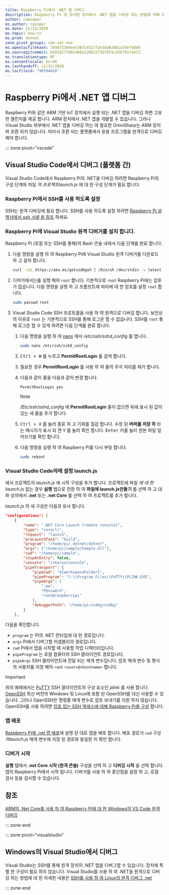 ```yaml
---
title: Raspberry Pi에서 .NET 앱 디버그
description: Raspberry Pi 및 유사한 장치에서 .NET 앱을 디버깅 하는 방법에 대해 알아봅니다.
author: camsoper
ms.author: casoper
ms.date: 11/13/2020
ms.topic: how-to
ms.prod: dotnet
zone_pivot_groups: ide-set-one
ms.openlocfilehash: 7b9872304ee53071452772e3da02081a7def4d80
ms.sourcegitcommit: b201d177e01480a139622f3bf8facd367657a472
ms.translationtype: MT
ms.contentlocale: ko-KR
ms.lasthandoff: 11/15/2020
ms.locfileid: "96594016"
---
```

# <a name="debug-net-apps-on-raspberry-pi"></a>Raspberry Pi에서 .NET 앱 디버그

Raspberry Pi와 같은 ARM 기반 IoT 장치에서 실행 되는 .NET 앱을 디버깅 하면 고유한 챌린지를 제공 합니다. ARM 장치에서 .NET 앱을 개발할 수 있습니다. 그러나 Visual Studio 외부에서 .NET 앱을 디버깅 하는 데 필요한 OmniSharp는 ARM 장치와 호환 되지 않습니다. 따라서 호환 되는 플랫폼에서 응용 프로그램을 원격으로 디버깅 해야 합니다.

::: zone pivot="vscode"

## <a name="debug-from-visual-studio-code-cross-platform"></a>Visual Studio Code에서 디버그 (플랫폼 간)

Visual Studio Code에서 Raspberry Pi의 .NET을 디버깅 하려면 Raspberry Pi의 구성 단계와 파일 *의 프로젝트launch.js* 에 대 한 구성 단계가 필요 합니다.

### <a name="enable-ssh-on-the-raspberry-pi"></a>Raspberry Pi에서 SSH를 사용 하도록 설정

SSH는 원격 디버깅에 필요 합니다. SSH를 사용 하도록 설정 하려면 [Raspberry Pi 설명서에서 *ssh 사용* 을 참조](https://www.raspberrypi.org/documentation/remote-access/ssh/) <span class="docon docon-navigate-external x-hidden-focus"></span> 하세요.

### <a name="install-the-visual-studio-remote-debugger-on-the-raspberry-pi"></a>Raspberry Pi에 Visual Studio 원격 디버거를 설치 합니다.

Raspberry Pi (로컬 또는 SSH를 통해)의 Bash 콘솔 내에서 다음 단계를 완료 합니다.

1. 다음 명령을 실행 하 여 Raspberry Pi에 Visual Studio 원격 디버거를 다운로드 하 고 설치 합니다.

    ```bash
    curl -sSL https://aka.ms/getvsdbgsh | /bin/sh /dev/stdin -v latest -l ~/vsdbg
    ```

1. 디버거에서는를 실행 해야 `root` 합니다. 기본적으로 `root` Raspberry Pi에는 암호가 없습니다. 다음 명령을 실행 하 고 프롬프트에 따라에 대 한 암호를 설정 `root` 합니다.

    ```bash
    sudo passwd root
    ```

1. Visual Studio Code SSH 프로토콜을 사용 하 여 원격으로 디버깅 합니다. 보안상의 이유로 `root` 는 기본적으로 SSH를 통해 로그온 할 수 없습니다. SSH를 `root` 통해 로그온 할 수 있게 하려면 다음 단계를 완료 합니다.

    1. 다음 명령을 실행 하 여 [nano](https://www.nano-editor.org/docs.php) 에서 */etc/ssh/sshd_config* 를 엽니다 <span class="docon docon-navigate-external x-hidden-focus"></span> .

        ```bash
        sudo nano /etc/ssh/sshd_config
        ```

    1. <kbd>Ctrl + W</kbd> 를 누르고 **PermitRootLogin** 를 검색 합니다.
    1. 필요한 경우 **PermitRootLogin** 를 사용 하 여 줄의 주석 처리를 제거 합니다.
    1. 다음과 같이 줄을 다음과 같이 변경 합니다.

        ```console
        PermitRootLogin yes
        ```

        > [!NOTE]
        > */Etc/ssh/sshd_config* 에 **PermitRootLogin** 줄이 없으면 위에 표시 된 값이 있는 새 줄을 추가 합니다.

    1. <kbd>Ctrl + X</kbd> 를 눌러 종료 하 고 기회를 절감 합니다. 수정 된 **버퍼를 저장 하** 라는 메시지가 표시 되 면 <kbd>Y</kbd> 를 눌러 확인 합니다. <kbd>Enter</kbd> 키를 눌러 원본 파일 덮어쓰기를 확인 합니다.
    1. 다음 명령을 실행 하 여 Raspberry Pi를 다시 부팅 합니다.

        ```bash
        sudo reboot
        ```

### <a name="setup-launchjson-in-visual-studio-code"></a>Visual Studio Code의에 설정 launch.js

에서 프로젝트의 *launch.js* 에 시작 구성을 추가 합니다. 프로젝트에 파일 *에 대 한launch.js* 없는 경우 **실행** 탭으로 전환 하 여 **파일에 launch.js만들기** 를 선택 하 고 대화 상자에서 **.net** 또는 **.net Core** 를 선택 하 여 프로젝트를 추가 합니다.

*launch.js* 의 새 구성은 다음과 유사 합니다.

```json
"configurations": [
    {
        "name": ".NET Core Launch (remote console)",
        "type": "coreclr",
        "request": "launch",
        "preLaunchTask": "build",
        "program": "/home/pi/.dotnet/dotnet",
        "args": ["/home/pi/sample/Sample.dll"],
        "cwd": "/home/pi/sample",
        "stopAtEntry": false,
        "console": "internalConsole",
        "pipeTransport": {
            "pipeCwd": "${workspaceFolder}",
            "pipeProgram": "C:\\Program Files\\PuTTY\\PLINK.EXE",
            "pipeArgs": [
                "-pw",
                "P@ssw0rd",
                "root@raspberrypi"
            ],
            "debuggerPath": "/home/pi/vsdbg/vsdbg"
        }
    },
```

다음을 확인합니다.

- `program` 는 Pi의 .NET 런타임에 대 한 경로입니다.
- `args` Pi에서 디버그할 어셈블리의 경로입니다.
- `cwd` Pi에서 앱을 시작할 때 사용할 작업 디렉터리입니다.
- `pipeProgram` 는 로컬 컴퓨터의 SSH 클라이언트 경로입니다.
- `pipeArgs` SSH 클라이언트에 전달 되는 매개 변수입니다. 암호 매개 변수 및 형식의 사용자를 지정 해야 `root` `<user>@<hostname>` 합니다.

> [!IMPORTANT]
> 위의 예제에서는 [PuTTY](https://www.ssh.com/ssh/putty/) SSH 클라이언트의 구성 요소인 *plink* 를 사용 <span class="docon docon-navigate-external x-hidden-focus"></span> 합니다. [OpenSSH](https://www.openssh.com/) <span class="docon docon-navigate-external x-hidden-focus"></span> 최신 버전의 Windows 및 Linux에 포함 된 OpenSSH를 대신 사용할 수 있습니다. 그러나 OpenSSH은 명령줄 매개 변수로 암호 보내기를 지원 하지 않습니다. OpenSSH를 사용 하려면 [암호 없는 SSH 액세스에 대해 Raspberry Pi를 구성](https://www.raspberrypi.org/documentation/remote-access/ssh/passwordless.md) <span class="docon docon-navigate-external x-hidden-focus"></span> 합니다.

### <a name="deploy-the-app"></a>앱 배포

[Raspberry Pi에 .net 앱 배포](deployment.md)에 설명 된 대로 앱을 배포 합니다. 배포 경로가 `cwd` 구성 *의launch.js* 매개 변수에 지정 된 경로와 동일한 지 확인 합니다.

### <a name="launch-the-debugger"></a>디버거 시작

**실행** 탭에서 **.net Core 시작 (원격 콘솔)** 구성을 선택 하 고 **디버깅 시작** 을 선택 합니다. 앱이 Raspberry Pi에서 시작 됩니다. 디버거를 사용 하 여 중단점을 설정 하 고, 로컬 검사 등을 검사할 수 있습니다.

## <a name="references"></a>참조

[ARM의 .Net Core를 사용 하 여 Raspberry Pi에 대 한 Windows의 VS Code 원격 디버깅](https://www.hanselman.com/blog/remote-debugging-with-vs-code-on-windows-to-a-raspberry-pi-using-net-core-on-arm)<span class="docon docon-navigate-external x-hidden-focus"></span>

::: zone-end

::: zone pivot="visualstudio"

## <a name="debug-from-visual-studio-on-windows"></a>Windows의 Visual Studio에서 디버그

Visual Studio는 SSH를 통해 원격 장치의 .NET 앱을 디버그할 수 있습니다. 장치에 특별 한 구성이 필요 하지 않습니다. Visual Studio를 사용 하 여 .NET을 원격으로 디버깅 하는 방법에 대 한 자세한 내용은 [SSH를 사용 하 여 Linux의 원격 디버그 .net](/visualstudio/debugger/remote-debugging-dotnet-core-linux-with-ssh?view=vs-2019)

::: zone-end
